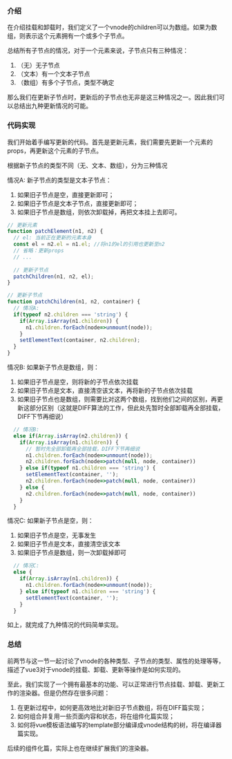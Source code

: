 ### 介绍

在介绍挂载和卸载时，我们定义了一个vnode的children可以为数组。如果为数组，则表示这个元素拥有一个或多个子节点。

总结所有子节点的情况，对于一个元素来说，子节点只有三种情况：

1. （无）无子节点
2. （文本）有一个文本子节点
3. （数组）有多个子节点，类型不确定

那么我们在更新子节点时，更新后的子节点也无非是这三种情况之一。因此我们可以总结出九种更新情况的可能。

### 代码实现

我们开始着手编写更新的代码。首先是更新元素，我们需要先更新一个元素的props，再更新这个元素的子节点。

根据新子节点的类型不同（无、文本、数组），分为三种情况

情况A:
新子节点的类型是文本子节点：

1. 如果旧子节点是空，直接更新即可；
2. 如果旧子节点是文本子节点，直接更新即可；
3. 如果旧子节点是数组，则依次卸载掉，再把文本挂上去即可。

```js
// 更新元素
function patchElement(n1, n2) {
  // el: 当前正在更新的元素本身
  const el = n2.el = n1.el; //将n1的el的引用也更新至n2
  // 省略：更新props
  // ...
  
  // 更新子节点
  patchChildren(n1, n2, el);
}

// 更新子节点
function patchChildren(n1, n2, container) {
  // 情况A:
  if(typeof n2.children === 'string') {
    if(Array.isArray(n1.children)) {
      n1.children.forEach(node=>unmount(node));
    }
    setElementText(container, n2.children);
  }
}
```

情况B:
如果新子节点是数组，则：

1. 如果旧子节点是空，则将新的子节点依次挂载
2. 如果旧子节点是文本，直接清空该文本，再将新的子节点依次挂载
3. 如果旧子节点也是数组，则需要比对这两个数组，找到他们之间的区别，再更新这部分区别（这就是DIFF算法的工作，但此处先暂时全部卸载再全部挂载，DIFF下节再细说）

```js
  // 情况B:
  else if(Array.isArray(n2.children)) {
    if(Array.isArray(n1.children)) {
      // 暂时先全部卸载再全部挂载，DIFF下节再细说
      n1.children.forEach(node=>unmount(node));
      n2.children.forEach(node=>patch(null, node, container))
    } else if(typeof n1.children === 'string') {
      setElementText(container, '');
      n2.children.forEach(node=>patch(null, node, container))
    } else {
      n2.children.forEach(node=>patch(null, node, container))
    }
  }
```

情况C:
如果新子节点是空，则：

1. 如果旧子节点是空，无事发生
2. 如果旧子节点是文本，直接清空该文本
3. 如果旧子节点是数组，则一次卸载掉即可

```js
  // 情况C:
  else {
    if(Array.isArray(n1.children)) {
      n1.children.forEach(node=>unmount(node));
    } else if(typeof n1.children === 'string') {
      setElementText(container, '');
    }
  }
```

如上，就完成了九种情况的代码简单实现。

### 总结

前两节与这一节一起讨论了vnode的各种类型、子节点的类型、属性的处理等等，描述了vue3对于vnode的挂载、卸载、更新等操作是如何实现的。

至此，我们实现了一个拥有最基本的功能、可以正常进行节点挂载、卸载、更新工作的渲染器。但是仍然存在很多问题：

1. 在更新过程中，如何更高效地比对新旧子节点数组，将在DIFF篇实现；
2. 如何组合并复用一些页面内容和状态，将在组件化篇实现；
3. 如何将vue模板语法编写的template部分编译成vnode结构的树，将在编译器篇实现。

后续的组件化篇，实际上也在继续扩展我们的渲染器。
